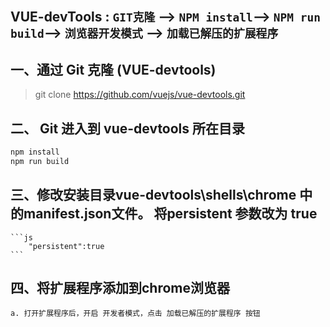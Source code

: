 

## VUE-devTools : `GIT克隆` --> `NPM install`--> `NPM run build`--> `浏览器开发模式` --> `加载已解压的扩展程序`
## 一、通过 Git 克隆 (VUE-devtools)
>git clone https://github.com/vuejs/vue-devtools.git
## 二、 Git 进入到 vue-devtools 所在目录

```js
npm install
npm run build
```
## 三、修改安装目录vue-devtools\shells\chrome 中 的manifest.json文件。 将persistent 参数改为 true
    ```js
        "persistent":true
    ```
## 四、将扩展程序添加到chrome浏览器
    a. 打开扩展程序后，开启 开发者模式，点击 加载已解压的扩展程序 按钮

